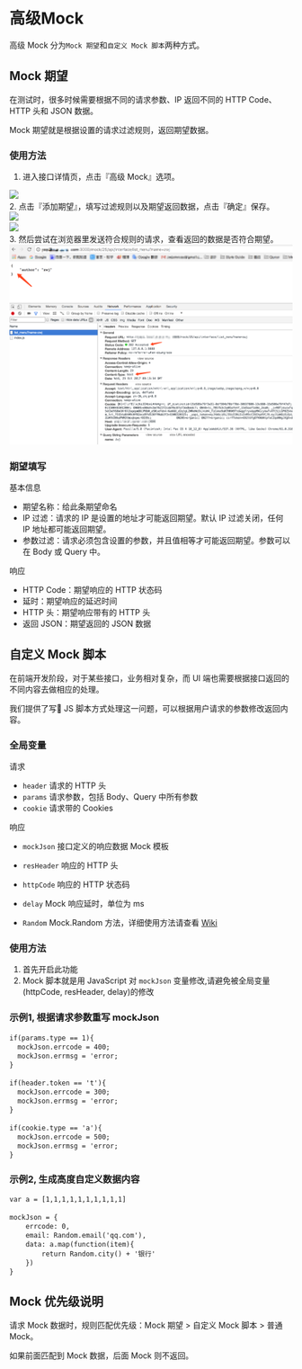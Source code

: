 # 高级Mock
高级 Mock 分为`Mock 期望`和`自定义 Mock 脚本`两种方式。

## Mock 期望
在测试时，很多时候需要根据不同的请求参数、IP 返回不同的 HTTP Code、HTTP 头和 JSON 数据。

Mock 期望就是根据设置的请求过滤规则，返回期望数据。

### 使用方法
1. 进入接口详情页，点击『高级 Mock』选项。
<div class="doc-img-wrapper"><img class="doc-img-r" src="./images/usage/adv-mock-case1.png"/></div>
2. 点击『添加期望』，填写过滤规则以及期望返回数据，点击『确定』保存。
<div class="doc-img-wrapper"><img class="doc-img-r" src="./images/usage/adv-mock-case3.png"/></div>
<div class="doc-img-wrapper"><img class="doc-img-r" src="./images/usage/adv-mock-case4.png"/></div>
3. 然后尝试在浏览器里发送符合规则的请求，查看返回的数据是否符合期望。
<div class="doc-img-wrapper"><img class="doc-img-r" src="./images/usage/adv-mock-case5.png"/></div>

### 期望填写

基本信息

* 期望名称：给此条期望命名
* IP 过滤：请求的 IP 是设置的地址才可能返回期望。默认 IP 过滤关闭，任何 IP 地址都可能返回期望。
* 参数过滤：请求必须包含设置的参数，并且值相等才可能返回期望。参数可以在 Body 或 Query 中。

响应

* HTTP Code：期望响应的 HTTP 状态码
* 延时：期望响应的延迟时间
* HTTP 头：期望响应带有的 HTTP 头
* 返回 JSON：期望返回的 JSON 数据


## 自定义 Mock 脚本
在前端开发阶段，对于某些接口，业务相对复杂，而 UI 端也需要根据接口返回的不同内容去做相应的处理。

我们提供了写 JS 脚本方式处理这一问题，可以根据用户请求的参数修改返回内容。

### 全局变量
请求

- `header` 请求的 HTTP 头
- `params` 请求参数，包括 Body、Query 中所有参数
- `cookie` 请求带的 Cookies

响应

- `mockJson` 
  接口定义的响应数据 Mock 模板

- `resHeader` 
响应的 HTTP 头

- `httpCode` 
响应的 HTTP 状态码

- `delay` 
Mock 响应延时，单位为 ms

- `Random` 
Mock.Random 方法，详细使用方法请查看 <a href="https://github.com/nuysoft/Mock/wiki/Mock.Random">Wiki</a>

### 使用方法
1. 首先开启此功能
2. Mock 脚本就是用 JavaScript 对 `mockJson` 变量修改,请避免被全局变量(httpCode, resHeader, delay)的修改


### 示例1, 根据请求参数重写 mockJson
```
if(params.type == 1){
  mockJson.errcode = 400;
  mockJson.errmsg = 'error;
}

if(header.token == 't'){
  mockJson.errcode = 300;
  mockJson.errmsg = 'error;
}

if(cookie.type == 'a'){
  mockJson.errcode = 500;
  mockJson.errmsg = 'error;
}

```

### 示例2, 生成高度自定义数据内容
```
var a = [1,1,1,1,1,1,1,1,1,1]

mockJson = {
    errcode: 0,
    email: Random.email('qq.com'),
    data: a.map(function(item){
        return Random.city() + '银行'
    })
}

```

## Mock 优先级说明
请求 Mock 数据时，规则匹配优先级：Mock 期望 > 自定义 Mock 脚本 > 普通 Mock。

如果前面匹配到 Mock 数据，后面 Mock 则不返回。
